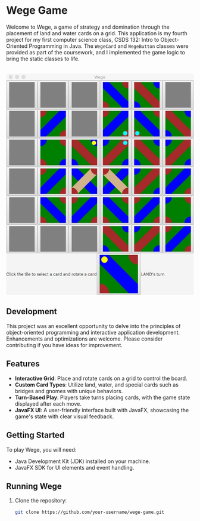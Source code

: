 # Wege Game

Welcome to Wege, a game of strategy and domination through the placement of land and water cards on a grid. This application is my fourth project for my first computer science class, CSDS 132: Intro to Object-Oriented Programming in Java. The `WegeCard` and `WegeButton` classes were provided as part of the coursework, and I implemented the game logic to bring the static classes to life. </br></br>

![Wege Game Screenshot](Wege.jpeg)

## Development 

This project was an excellent opportunity to delve into the principles of object-oriented programming and interactive application development. Enhancements and optimizations are welcome. Please consider contributing if you have ideas for improvement.


## Features

- **Interactive Grid**: Place and rotate cards on a grid to control the board.
- **Custom Card Types**: Utilize land, water, and special cards such as bridges and gnomes with unique behaviors.
- **Turn-Based Play**: Players take turns placing cards, with the game state displayed after each move.
- **JavaFX UI**: A user-friendly interface built with JavaFX, showcasing the game's state with clear visual feedback.

## Getting Started

To play Wege, you will need:

- Java Development Kit (JDK) installed on your machine.
- JavaFX SDK for UI elements and event handling.

## Running Wege

1. Clone the repository:
   ```sh
   git clone https://github.com/your-username/wege-game.git
